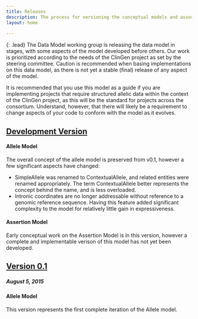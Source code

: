 ```yaml
---
title: Releases
description: The process for versioning the conceptual models and associated resources within the ClinGen Data Model.
layout: home
 
---
```


{: .lead}
The Data Model working group is releasing the data model in stages, with some aspects of the model developed before others. Our work is prioritized according to the needs of the ClinGen project as set by the steering committee. Caution is recommended when basing implementations on this data model, as there is not yet a stable (final) release of any aspect of the model.

It is recommended that you use this model as a guide if you are implementing projects that require structured allelic data within the context of the ClinGen project, as this will be the standard for projects across the consortium. Understand, however, that there will likely be a requirement to change aspects of your code to conform with the model as it evolves.

[Development Version](http://datamodel.clinicalgenome.org/development)
-------------------

#### Allele Model

The overall concept of the allele model is preserved from v0.1, however a few significant aspects have changed:

* SimpleAllele was renamed to ContextualAllele, and related entities were renamed appropriately. The term ContextualAllele better represents the concept behind the name, and is less overloaded.
* Intronic coordinates are no longer addressable without reference to a genomic reference sequence. Having this feature added significant complexity to the model for relatively little gain in expressiveness.

#### Assertion Model

Early conceptual work on the Assertion Model is in this version, however a complete and implementable verison of this model has not yet been developed.

[Version 0.1](http://datamodel.clinicalgenome.org/0.1)
---------------

##### August 5, 2015

#### Allele Model

This version represents the first complete iteration of the Allele model.
